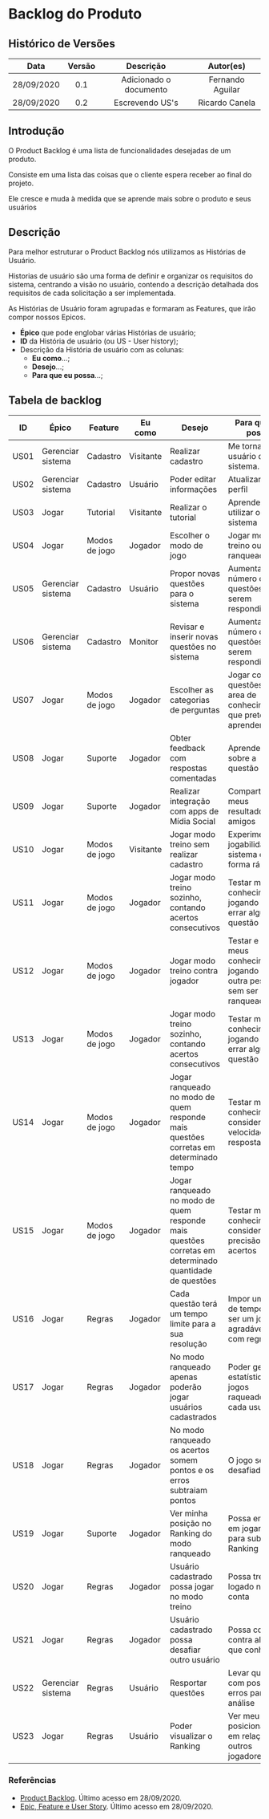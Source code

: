 # Backlog do Produto

## Histórico de Versões

|   Data   | Versão |           Descrição           |             Autor(es)              |
|:--------:|:------:|:-----------------------------:|:----------------------------------:|
| 28/09/2020 | 0.1 | Adicionado o documento | Fernando Aguilar |
| 28/09/2020 | 0.2 | Escrevendo US's | Ricardo Canela |

## Introdução

O Product Backlog é uma lista de funcionalidades desejadas de um produto.

Consiste em uma lista das coisas que o cliente espera receber ao final do projeto.

Ele cresce e muda à medida que se aprende mais sobre o produto e seus usuários

## Descrição

Para melhor estruturar o Product Backlog nós utilizamos as Histórias de Usuário. 

Historias de usuário são uma forma de definir e organizar os requisitos do sistema, centrando a visão no usuário, contendo a descrição detalhada dos requisitos de cada solicitação a ser implementada.

As Histórias de Usuário foram agrupadas e formaram as Features, que irão compor nossos Epicos.

- **Épico** que pode englobar várias Histórias de usuário;
- **ID** da História de usuário (ou US - User history);
- Descrição da História de usuário com as colunas:
    - **Eu como**...;
    - **Desejo**...;
    - **Para que eu possa**...;

## Tabela de backlog
ID |Épico | Feature | Eu como | Desejo | Para que eu possa | Requisito |
|------|---------|----|---------|--------|--------------------|----------------------------------|
|US01| Gerenciar sistema | Cadastro | Visitante | Realizar cadastro | Me tornar um usuário do sistema. | RF01|
|US02| Gerenciar sistema | Cadastro | Usuário | Poder editar informações | Atualizar o meu perfil | RF01 |
|US03| Jogar | Tutorial | Visitante | Realizar o tutorial | Aprender a utilizar o sistema | RF02 |
|US04| Jogar | Modos de jogo | Jogador | Escolher o modo de jogo | Jogar modo treino ou ranqueado | RF03 RF08 |
|US05| Gerenciar sistema | Cadastro | Usuário | Propor novas questões para o sistema | Aumentar o número de questões para serem respondidas  | RF04 |
|US06| Gerenciar sistema | Cadastro | Monitor | Revisar e inserir novas questões no sistema | Aumentar o número de questões para serem respondidas  | RF04 RF19 |
|US07| Jogar | Modos de jogo | Jogador | Escolher as categorias de perguntas | Jogar com questões da area de conhecimento que pretendo aprender mais | RF05 |
|US08| Jogar | Suporte | Jogador | Obter feedback com respostas comentadas | Aprender mais sobre a questão | RF06 |
|US09| Jogar | Suporte | Jogador | Realizar integração com apps de Mídia Social | Compartilhar meus resultados com amigos | RF07 |
|US10| Jogar | Modos de jogo | Visitante | Jogar modo treino sem realizar cadastro | Experimentar a jogabilidade do sistema de forma rápida | RF09 |
|US11| Jogar | Modos de jogo | Jogador | Jogar modo treino sozinho, contando acertos consecutivos | Testar meus conhecimentos jogando até errar alguma questão | RF10 |
|US12| Jogar | Modos de jogo | Jogador | Jogar modo treino contra jogador | Testar e treinar meus conhecimentos jogando contra outra pessoa sem ser modo ranqueado | RF10 |
|US13| Jogar | Modos de jogo | Jogador | Jogar modo treino sozinho, contando acertos consecutivos | Testar meus conhecimentos jogando até errar alguma questão | RF10 |
|US14| Jogar | Modos de jogo | Jogador | Jogar ranqueado no modo de quem responde mais questões corretas em determinado tempo | Testar meus conhecimentos considerando velocidade de resposta | RF11 |
|US15| Jogar | Modos de jogo | Jogador | Jogar ranqueado no modo de quem responde mais questões corretas em determinado quantidade de questões | Testar meus conhecimentos considerando precisão de acertos | RF12 |
|US16| Jogar | Regras | Jogador | Cada questão terá um tempo limite para a sua resolução | Impor um limite de tempo para ser um jogo agradável e com regras | RF13 |
|US17| Jogar | Regras | Jogador | No modo ranqueado apenas poderão jogar usuários cadastrados | Poder gerar estatísticas de jogos raqueados pra cada usuário | RF14 |
|US18| Jogar | Regras | Jogador | No modo ranqueado os acertos somem pontos e os erros subtraiam pontos | O jogo se torne desafiador | RF15 |
|US19| Jogar | Suporte | Jogador | Ver minha posição no Ranking do modo ranqueado | Possa engajar em jogar mais para subir no Ranking | RF16 |
|US20| Jogar | Regras | Jogador | Usuário cadastrado possa jogar no modo treino | Possa treinar logado na conta | RF17 |
|US21| Jogar | Regras | Jogador | Usuário cadastrado possa desafiar outro usuário | Possa competir contra alguém que conheço | RF18 |
|US22| Gerenciar sistema | Regras | Usuário | Resportar questões | Levar questões com possíveis erros para análise | RF20 |
|US23| Jogar | Regras | Usuário | Poder visualizar o Ranking | Ver meu posicionamento em relação a outros jogadores | RF21 |

### Referências

- [Product Backlog](https://bit.ly/2RycNLo). Último acesso em 28/09/2020.
- [Epic, Feature e User Story](https://www.ateomomento.com.br/epic-feature-e-user-story/). Último acesso em 28/09/2020.